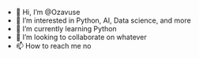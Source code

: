- 👋 Hi, I’m @Ozavuse
- 👀 I’m interested in Python, AI, Data science, and more
- 🌱 I’m currently learning Python
- 💞️ I’m looking to collaborate on whatever
- 📫 How to reach me no

<!---
Ozavuse/Ozavuse is a ✨ special ✨ repository because its `README.md` (this file) appears on your GitHub profile.
You can click the Preview link to take a look at your changes.
--->
